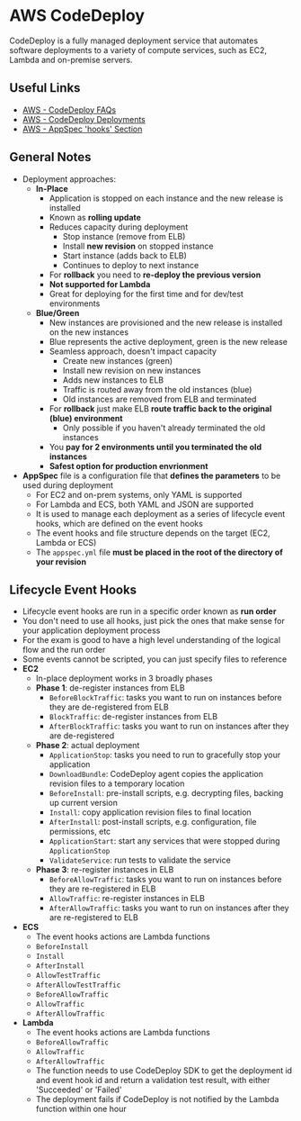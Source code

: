 # AWS CodeDeploy
CodeDeploy is a fully managed deployment service that automates software deployments to a variety of compute services, such as EC2, Lambda and on-premise servers.

## Useful Links
- [AWS - CodeDeploy FAQs](https://aws.amazon.com/codedeploy/faqs)
- [AWS - CodeDeploy Deployments](https://docs.aws.amazon.com/codedeploy/latest/userguide/deployment-steps.html)
- [AWS - AppSpec 'hooks' Section](https://docs.aws.amazon.com/codedeploy/latest/userguide/reference-appspec-file-structure-hooks.html)

## General Notes
- Deployment approaches:
    - **In-Place**
        - Application is stopped on each instance and the new release is installed
        - Known as **rolling update**
        - Reduces capacity during deployment
            - Stop instance (remove from ELB)
            - Install **new revision** on stopped instance
            - Start instance (adds back to ELB)
            - Continues to deploy to next instance
        - For **rollback** you need to **re-deploy the previous version**
        - **Not supported for Lambda**
        - Great for deploying for the first time and for dev/test environments
    - **Blue/Green**
        - New instances are provisioned and the new release is installed on the new instances
        - Blue represents the active deployment, green is the new release
        - Seamless approach, doesn't impact capacity
            - Create new instances (green)
            - Install new revision on new instances
            - Adds new instances to ELB
            - Traffic is routed away from the old instances (blue)
            - Old instances are removed from ELB and terminated
        - For **rollback** just make ELB **route traffic back to the original (blue) environment**
            - Only possible if you haven't already terminated the old instances
        - You **pay for 2 environments until you terminated the old instances**
        - **Safest option for production envrionment**
- **AppSpec** file is a configuration file that **defines the parameters** to be used during deployment
    - For EC2 and on-prem systems, only YAML is supported
    - For Lambda and ECS, both YAML and JSON are supported
    - It is used to manage each deployment as a series of lifecycle event hooks, which are defined on the event hooks
    - The event hooks and file structure depends on the target (EC2, Lambda or ECS)
    - The `appspec.yml` file **must be placed in the root of the directory of your revision**

## Lifecycle Event Hooks
- Lifecycle event hooks are run in a specific order known as **run order**
- You don't need to use all hooks, just pick the ones that make sense for your application deployment process
- For the exam is good to have a high level understanding of the logical flow and the run order
- Some events cannot be scripted, you can just specify files to reference
- **EC2**
    - In-place deployment works in 3 broadly phases
    - **Phase 1**: de-register instances from ELB
        - `BeforeBlockTraffic`: tasks you want to run on instances before they are de-registered from ELB 
        - `BlockTraffic`: de-register instances from ELB
        - `AfterBlockTraffic`: tasks you want to run on instances after they are de-registered
    - **Phase 2**: actual deployment
        - `ApplicationStop`: tasks you need to run to gracefully stop your application
        - `DownloadBundle`: CodeDeploy agent copies the application revision files to a temporary location
        - `BeforeInstall`: pre-install scripts, e.g. decrypting files, backing up current version
        - `Install`: copy application revision files to final location
        - `AfterInstall`: post-install scripts, e.g. configuration, file permissions, etc
        - `ApplicationStart`: start any services that were stopped during `ApplicationStop`
        - `ValidateService`: run tests to validate the service
    - **Phase 3**: re-register instances in ELB
        - `BeforeAllowTraffic`: tasks you want to run on instances before they are re-registered in ELB
        - `AllowTraffic`: re-register instances in ELB
        - `AfterAllowTraffic`: tasks you want to run on instances after they are re-registered to ELB
- **ECS**
    - The event hooks actions are Lambda functions
    - `BeforeInstall`
    - `Install`
    - `AfterInstall`
    - `AllowTestTraffic`
    - `AfterAllowTestTraffic`
    - `BeforeAllowTraffic`
    - `AllowTraffic`
    - `AfterAllowTraffic`
- **Lambda**
    - The event hooks actions are Lambda functions
    - `BeforeAllowTraffic`
    - `AllowTraffic`
    - `AfterAllowTraffic`
    - The function needs to use CodeDeploy SDK to get the deployment id and event hook id and return a validation test result, with either 'Succeeded' or 'Failed'
    - The deployment fails if CodeDeploy is not notified by the Lambda function within one hour
